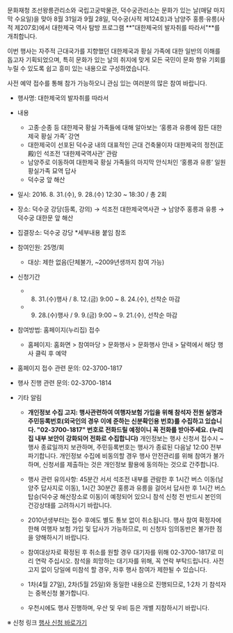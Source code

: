 문화재청 조선왕릉관리소와 국립고궁박물관, 덕수궁관리소는 문화가 있는 날(매달 마지막 수요일)을 맞아 8월 31일과 9월 28일, 덕수궁(사적 제124호)과 남양주 홍릉‧유릉(사적 제207호)에서 대한제국 역사 탐방 프로그램 **"대한제국의 발자취를 따라서"**를 개최합니다.

이번 행사는 자주적 근대국가를 지향했던 대한제국과 황실 가족에 대한 일반의 이해를 돕고자 기획되었으며, 특히 문화가 있는 날의 취지에 맞게 모든 국민이 문화 향유 기회를 누릴 수 있도록 쉽고 흥미 있는 내용으로 구성하였습니다.

사전 예약 접수를 통해 참가 가능하오니 관심 있는 여러분의 많은 참여 바랍니다.

- 행사명: 대한제국의 발자취를 따라서
- 내용
  - 고종‧순종 등 대한제국 황실 가족들에 대해 알아보는 ‘홍릉과 유릉에 잠든 대한제국 황실 가족’ 강연
  - 대한제국이 선포된 덕수궁 내의 대표적인 근대 건축물이자 대한제국의 정전(正殿)인 석조전 ‘대한제국역사관’ 관람
  - 남양주로 이동하여 대한제국 황실 가족들의 마지막 안식처인 ‘홍릉과 유릉’ 일원 황실가족 묘역 답사
  - 덕수궁 앞 해산

- 일시: 2016. 8. 31.(수), 9. 28.(수) 12:30 ~ 18:30 / 총 2회
- 장소: 덕수궁 강당(등록, 강의) → 석조전 대한제국역사관 → 남양주 홍릉과 유릉 → 덕수궁 대한문 앞 해산
- 집결장소: 덕수궁 강당 *세부내용 붙임 참조
- 참여인원: 25명/회
  - 대상: 제한 없음(단체불가, ~2009년생까지 참여 가능)

- 신청기간
  - 8. 31.(수)행사 / 8. 12.(금) 9:00 ~ 8. 24.(수), 선착순 마감
  - 9. 28.(수)행사 / 9. 9.(금) 9:00 ~ 9. 21.(수), 선착순 마감

- 참여방법: 홈페이지(누리집) 접수
  - 홈페이지: 홈화면 > 참여마당 > 문화행사 > 문화행사 안내 > 달력에서 해당 행사 클릭 후 예약

- 홈페이지 접수 관련 문의: 02-3700-1817
- 행사 진행 관련 문의: 02-3700-1814

- 기타 알림
  - **개인정보 수집 고지: 행사관련하여 여행자보험 가입을 위해 참석자 전원 실명과 주민등록번호(외국인의 경우 이에 준하는 신분확인용 번호)를 수집하고 있습니다. "02-3700-1817" 번호로 전화드릴 예정이니 꼭 전화를 받아주세요. (누리집 내부 보안이 강화되어 전화로 수집합니다)**
    개인정보는 행사 신청서 접수시 ~ 행사 종료일까지 보관하며, 주민등록번호는 행사가 종료된 다음날 12:00 전부 파기합니다. 개인정보 수집에 비동의할 경우 행사 안전관리를 위해 참여가 불가하며, 신청서를 제출하는 것은 개인정보 활용에 동의하는 것으로 간주합니다.

  - 행사 관련 유의사항: 45분간 서서 석조전 내부를 관람한 후 1시간 버스 이동(남양주 답사지로 이동), 1시간 30분간 홍릉과 유릉을 걸어서 답사한 후 1시간 버스 탑승(덕수궁 해산장소로 이동)이 예정되어 있으니 참석 신청 전 반드시 본인의 건강상태를 고려하시기 바랍니다.

  - 2010년생부터는 접수 후에도 별도 통보 없이 취소됩니다. 행사 참여 확정자에 한해 여행자 보험 가입 및 답사가 가능하므로, 미 신청자 임의동반은 불가한 점을 양해하시기 바랍니다.

  - 참여대상자로 확정된 후 취소를 원할 경우 대기자를 위해 02-3700-1817로 미리 연락 주십시오. 참석을 희망하는 대기자를 위해, 꼭 연락 부탁드립니다. 사전 고지 없이 당일에 미참석 할 경우, 차후 행사 참여가 제한될 수 있습니다.

  - 1차(4월 27일), 2차(5월 25일)와 동일한 내용으로 진행되므로, 1·2차 기 참석자는 중복신청 불가합니다.

  - 우천시에도 행사 진행하며, 우산 및 우비 등은 개별 지참하시기 바랍니다.

※ 신청 링크
[행사 신청 바로가기](http://royaltombs.cha.go.kr/portal/selectEventList.do?mn=RT_03_02_01&siteNm=RT)